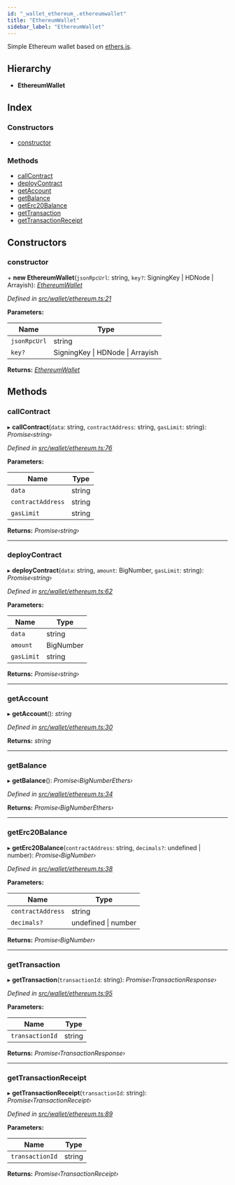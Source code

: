 ```yaml
---
id: "_wallet_ethereum_.ethereumwallet"
title: "EthereumWallet"
sidebar_label: "EthereumWallet"
---
```


Simple Ethereum wallet based on [ethers.js](https://github.com/ethers-io/ethers.js/).

## Hierarchy

* **EthereumWallet**

## Index

### Constructors

* [constructor](_wallet_ethereum_.ethereumwallet.md#constructor)

### Methods

* [callContract](_wallet_ethereum_.ethereumwallet.md#callcontract)
* [deployContract](_wallet_ethereum_.ethereumwallet.md#deploycontract)
* [getAccount](_wallet_ethereum_.ethereumwallet.md#getaccount)
* [getBalance](_wallet_ethereum_.ethereumwallet.md#getbalance)
* [getErc20Balance](_wallet_ethereum_.ethereumwallet.md#geterc20balance)
* [getTransaction](_wallet_ethereum_.ethereumwallet.md#gettransaction)
* [getTransactionReceipt](_wallet_ethereum_.ethereumwallet.md#gettransactionreceipt)

## Constructors

###  constructor

\+ **new EthereumWallet**(`jsonRpcUrl`: string, `key?`: SigningKey | HDNode | Arrayish): *[EthereumWallet](_wallet_ethereum_.ethereumwallet.md)*

*Defined in [src/wallet/ethereum.ts:21](https://github.com/comit-network/comit-js-sdk/blob/ee6360f/src/wallet/ethereum.ts#L21)*

**Parameters:**

Name | Type |
------ | ------ |
`jsonRpcUrl` | string |
`key?` | SigningKey &#124; HDNode &#124; Arrayish |

**Returns:** *[EthereumWallet](_wallet_ethereum_.ethereumwallet.md)*

## Methods

###  callContract

▸ **callContract**(`data`: string, `contractAddress`: string, `gasLimit`: string): *Promise‹string›*

*Defined in [src/wallet/ethereum.ts:76](https://github.com/comit-network/comit-js-sdk/blob/ee6360f/src/wallet/ethereum.ts#L76)*

**Parameters:**

Name | Type |
------ | ------ |
`data` | string |
`contractAddress` | string |
`gasLimit` | string |

**Returns:** *Promise‹string›*

___

###  deployContract

▸ **deployContract**(`data`: string, `amount`: BigNumber, `gasLimit`: string): *Promise‹string›*

*Defined in [src/wallet/ethereum.ts:62](https://github.com/comit-network/comit-js-sdk/blob/ee6360f/src/wallet/ethereum.ts#L62)*

**Parameters:**

Name | Type |
------ | ------ |
`data` | string |
`amount` | BigNumber |
`gasLimit` | string |

**Returns:** *Promise‹string›*

___

###  getAccount

▸ **getAccount**(): *string*

*Defined in [src/wallet/ethereum.ts:30](https://github.com/comit-network/comit-js-sdk/blob/ee6360f/src/wallet/ethereum.ts#L30)*

**Returns:** *string*

___

###  getBalance

▸ **getBalance**(): *Promise‹BigNumberEthers›*

*Defined in [src/wallet/ethereum.ts:34](https://github.com/comit-network/comit-js-sdk/blob/ee6360f/src/wallet/ethereum.ts#L34)*

**Returns:** *Promise‹BigNumberEthers›*

___

###  getErc20Balance

▸ **getErc20Balance**(`contractAddress`: string, `decimals?`: undefined | number): *Promise‹BigNumber›*

*Defined in [src/wallet/ethereum.ts:38](https://github.com/comit-network/comit-js-sdk/blob/ee6360f/src/wallet/ethereum.ts#L38)*

**Parameters:**

Name | Type |
------ | ------ |
`contractAddress` | string |
`decimals?` | undefined &#124; number |

**Returns:** *Promise‹BigNumber›*

___

###  getTransaction

▸ **getTransaction**(`transactionId`: string): *Promise‹TransactionResponse›*

*Defined in [src/wallet/ethereum.ts:95](https://github.com/comit-network/comit-js-sdk/blob/ee6360f/src/wallet/ethereum.ts#L95)*

**Parameters:**

Name | Type |
------ | ------ |
`transactionId` | string |

**Returns:** *Promise‹TransactionResponse›*

___

###  getTransactionReceipt

▸ **getTransactionReceipt**(`transactionId`: string): *Promise‹TransactionReceipt›*

*Defined in [src/wallet/ethereum.ts:89](https://github.com/comit-network/comit-js-sdk/blob/ee6360f/src/wallet/ethereum.ts#L89)*

**Parameters:**

Name | Type |
------ | ------ |
`transactionId` | string |

**Returns:** *Promise‹TransactionReceipt›*
